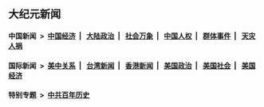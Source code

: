 ## 大纪元新闻

#### 中国新闻 &nbsp;>&nbsp; [中国经济](indexes/ncid283/README.md?06230845) &nbsp;| &nbsp; [大陆政治](indexes/ncid277/README.md?06230845) &nbsp;| &nbsp; [社会万象](indexes/ncid282/README.md?06230845) &nbsp;| &nbsp; [中国人权](indexes/ncid278/README.md?06230845) &nbsp;| &nbsp; [群体事件](indexes/ncid279/README.md?06230845) &nbsp;| &nbsp; [天灾人祸](indexes/ncid280/README.md?06230845)

#### 国际新闻 &nbsp;>&nbsp; [美中关系](indexes/nf1412576/README.md?06230845) &nbsp;| &nbsp; [台湾新闻](indexes/ncid1349361/README.md?06230845) &nbsp;| &nbsp; [香港新闻](indexes/ncid1349362/README.md?06230845) &nbsp;| &nbsp; [美国政治](indexes/ncid1078159/README.md?06230845) &nbsp;| &nbsp; [美国社会](indexes/ncid1078160/README.md?06230845) &nbsp;| &nbsp; [美国经济](indexes/ncid1078158/README.md?06230845)

#### 特别专题 &nbsp;>&nbsp; [中共百年历史](https://github.com/easy2view/epoch-special/blob/master/README.md?06230845)  
